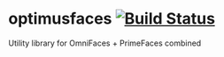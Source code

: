 # optimusfaces [![Build Status](https://travis-ci.org/omnifaces/optimusfaces.svg?branch=develop)](https://travis-ci.org/omnifaces/optimusfaces)
Utility library for OmniFaces + PrimeFaces combined
